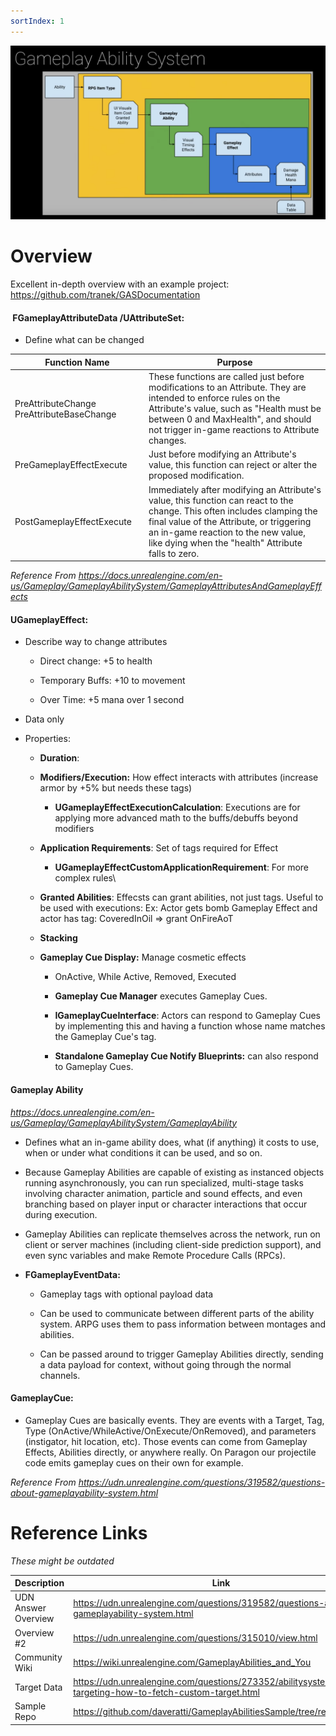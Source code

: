 ```yaml
---
sortIndex: 1
---
```


![](../../assets/AbilitySystem-Overview.png)

# Overview

Excellent in-depth overview with an example project: https://github.com/tranek/GASDocumentation

####  FGameplayAttributeData /UAttributeSet:

- Define what can be changed

| Function Name                             | **Purpose**                                                                                                                                                                                                                                                       |
| ----------------------------------------- | ----------------------------------------------------------------------------------------------------------------------------------------------------------------------------------------------------------------------------------------------------------------- |
| PreAttributeChange PreAttributeBaseChange | These functions are called just before modifications to an Attribute. They are intended to enforce rules on the Attribute's value, such as "Health must be between 0 and MaxHealth", and should not trigger in-game reactions to Attribute changes.               |
| PreGameplayEffectExecute                  | Just before modifying an Attribute's value, this function can reject or alter the proposed modification.                                                                                                                                                          |
| PostGameplayEffectExecute                 | Immediately after modifying an Attribute's value, this function can react to the change. This often includes clamping the final value of the Attribute, or triggering an in-game reaction to the new value, like dying when the "health" Attribute falls to zero. |

*Reference From <https://docs.unrealengine.com/en-us/Gameplay/GameplayAbilitySystem/GameplayAttributesAndGameplayEffects>*

#### UGameplayEffect:

- Describe way to change attributes

  - Direct change: +5 to health

  - Temporary Buffs: +10 to movement

  - Over Time: +5 mana over 1 second

- Data only

- Properties:

  - **Duration**:

  - **Modifiers/Execution:** How effect interacts with attributes (increase armor by +5% but needs these tags)

    - **UGameplayEffectExecutionCalculation**: Executions are for applying more advanced math to the buffs/debuffs beyond modifiers

  - **Application Requirements**: Set of tags required for Effect

    - **UGameplayEffectCustomApplicationRequirement**: For more complex rules\\

  - **Granted Abilities**: Effecsts can grant abilities, not just tags. Useful to be used with executions: Ex: Actor gets bomb Gameplay Effect and actor has tag: CoveredInOil => grant OnFireAoT

  - **Stacking**

  - **Gameplay Cue Display:** Manage cosmetic effects

    - OnActive, While Active, Removed, Executed

    - **Gameplay Cue Manager** executes Gameplay Cues.

    - **IGameplayCueInterface**: Actors can respond to Gameplay Cues by implementing this and having a function whose name matches the Gameplay Cue's tag.

    - **Standalone Gameplay Cue Notify Blueprints:** can also respond to Gameplay Cues.

#### Gameplay Ability

*<https://docs.unrealengine.com/en-us/Gameplay/GameplayAbilitySystem/GameplayAbility>*

- Defines what an in-game ability does, what (if anything) it costs to use, when or under what conditions it can be used, and so on.

- Because Gameplay Abilities are capable of existing as instanced objects running asynchronously, you can run specialized, multi-stage tasks involving character animation, particle and sound effects, and even branching based on player input or character interactions that occur during execution.

- Gameplay Abilities can replicate themselves across the network, run on client or server machines (including client-side prediction support), and even sync variables and make Remote Procedure Calls (RPCs).

- **FGameplayEventData:**

  - Gameplay tags with optional payload data

  - Can be used to communicate between different parts of the ability system. ARPG uses them to pass information between montages and abilities.

  - Can be passed around to trigger Gameplay Abilities directly, sending a data payload for context, without going through the normal channels.

#### GameplayCue:

- Gameplay Cues are basically events. They are events with a Target, Tag, Type (OnActive/WhileActive/OnExecute/OnRemoved), and parameters (instigator, hit location, etc). Those events can come from Gameplay Effects, Abilities directly, or anywhere really. On Paragon our projectile code emits gameplay cues on their own for example.

*Reference From <https://udn.unrealengine.com/questions/319582/questions-about-gameplayability-system.html>*

# Reference Links

*These might be outdated*

| Description         | Link                                                                                                    |
| ------------------- | ------------------------------------------------------------------------------------------------------- |
| UDN Answer Overview | <https://udn.unrealengine.com/questions/319582/questions-about-gameplayability-system.html>             |
| Overview #2         | <https://udn.unrealengine.com/questions/315010/view.html>                                               |
| Community Wiki      | <https://wiki.unrealengine.com/GameplayAbilities_and_You>                                               |
| Target Data         | <https://udn.unrealengine.com/questions/273352/abilitysystem-targeting-how-to-fetch-custom-target.html> |
| Sample Repo         | <https://github.com/daveratti/GameplayAbilitiesSample/tree/release/GAS>                                 |
